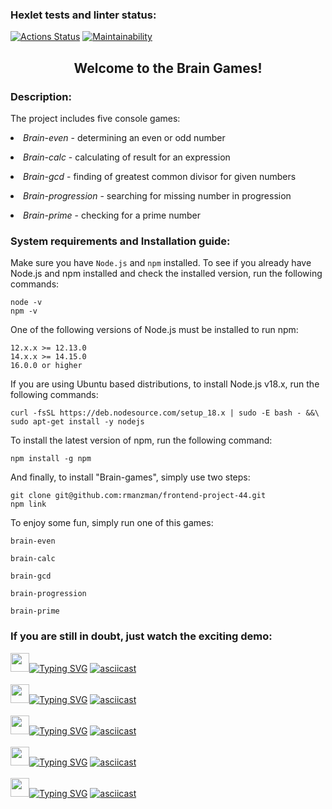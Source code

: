 ### Hexlet tests and linter status:
[![Actions Status](https://github.com/rmanzman/frontend-project-44/workflows/hexlet-check/badge.svg)](https://github.com/rmanzman/frontend-project-44/actions)
[![Maintainability](https://api.codeclimate.com/v1/badges/5d021fa64382d03d0e2b/maintainability)](https://codeclimate.com/github/rmanzman/frontend-project-44/maintainability)

<h2 align="center">Welcome to the Brain Games!</h2> 

<h3>Description:</h3>
<p>The project includes five console games:</p>
<p><li><i>Brain-even</i> - determining an even or odd number</li></p>
<p><li><i>Brain-calc</i> - сalculating of result for an expression</li></p>
<p><li><i>Brain-gcd</i> - finding of greatest common divisor for given numbers</li></p>
<p><li><i>Brain-progression</i> - searching for missing number in progression</li></p>
<p><li><i>Brain-prime</i> - checking for a prime number</li></p>

<h3>System requirements and Installation guide:</h3>
<p>Make sure you have <code>Node.js</code> and <code>npm</code> installed.
To see if you already have Node.js and npm installed and check the installed version, run the following commands:</p>

```shell
node -v
npm -v
```

<p>One of the following versions of Node.js must be installed to run npm:</p>

```properties
12.x.x >= 12.13.0
14.x.x >= 14.15.0
16.0.0 or higher
```

<p>If you are using Ubuntu based distributions, to install Node.js v18.x, run the following commands:</p>

```shell
curl -fsSL https://deb.nodesource.com/setup_18.x | sudo -E bash - &&\
sudo apt-get install -y nodejs
```

<p>To install the latest version of npm, run the following command:</p>

```shell
npm install -g npm
```

<p>And finally, to install "Brain-games", simply use two steps:</p>

```shell
git clone git@github.com:rmanzman/frontend-project-44.git
npm link
```

<p>To enjoy some fun, simply run one of this games:</p>

```shell
brain-even
```
```shell
brain-calc
```
```shell
brain-gcd
```
```shell
brain-progression
```
```shell
brain-prime
```

<h3>If you are still in doubt, just watch the exciting demo:</h3>

<img src="https://meritt-gifs.s3-us-west-1.amazonaws.com/rainbow/cosmic-brain.gif" height="30"/>[![Typing SVG](https://readme-typing-svg.herokuapp.com?font=Fredericka+the+Great&size=20&duration=3000&pause=1000&color=2300FF&background=FF000000&center=true&vCenter=true&width=250&height=22&lines=Brain-even+game+preview)](https://git.io/typing-svg)
[![asciicast](https://asciinema.org/a/bUWvbOCBkqs613WuDaMhklyix.svg)](https://asciinema.org/a/bUWvbOCBkqs613WuDaMhklyix)
<br>
<br>
<img src="https://meritt-gifs.s3-us-west-1.amazonaws.com/rainbow/cosmic-brain.gif" height="30"/>[![Typing SVG](https://readme-typing-svg.herokuapp.com?font=Fredericka+the+Great&size=20&duration=3000&pause=1000&color=2300FF&background=FF000000&center=true&vCenter=true&width=250&height=22&lines=Brain-calc+game+preview)](https://git.io/typing-svg)
[![asciicast](https://asciinema.org/a/8Goifx0lyr5TrGuXYinbEO30z.svg)](https://asciinema.org/a/8Goifx0lyr5TrGuXYinbEO30z)
<br>
<br>
<img src="https://meritt-gifs.s3-us-west-1.amazonaws.com/rainbow/cosmic-brain.gif" height="30"/>[![Typing SVG](https://readme-typing-svg.herokuapp.com?font=Fredericka+the+Great&size=20&duration=3000&pause=1000&color=2300FF&background=FF000000&center=true&vCenter=true&width=250&height=22&lines=Brain-gcd+game+preview)](https://git.io/typing-svg)
[![asciicast](https://asciinema.org/a/2switgZev8Pwlglhyvav7k7t5.svg)](https://asciinema.org/a/2switgZev8Pwlglhyvav7k7t5)
<br>
<br>
<img src="https://meritt-gifs.s3-us-west-1.amazonaws.com/rainbow/cosmic-brain.gif" height="30"/>[![Typing SVG](https://readme-typing-svg.herokuapp.com?font=Fredericka+the+Great&size=20&duration=3000&pause=1000&color=2300FF&background=FF000000&center=true&vCenter=true&width=325&height=22&lines=Brain-progression+game+preview)](https://git.io/typing-svg)
[![asciicast](https://asciinema.org/a/iRyopbFmZ43sDr8EQHoTFvaku.svg)](https://asciinema.org/a/iRyopbFmZ43sDr8EQHoTFvaku)
<br>
<br>
<img src="https://meritt-gifs.s3-us-west-1.amazonaws.com/rainbow/cosmic-brain.gif" height="30"/>[![Typing SVG](https://readme-typing-svg.herokuapp.com?font=Fredericka+the+Great&size=20&duration=3000&pause=1000&color=2300FF&background=FF000000&center=true&vCenter=true&width=270&height=22&lines=Brain-prime+game+preview)](https://git.io/typing-svg)
[![asciicast](https://asciinema.org/a/1NLnAE2s9Xbiwr6LZpSOUaZ7J.svg)](https://asciinema.org/a/1NLnAE2s9Xbiwr6LZpSOUaZ7J)